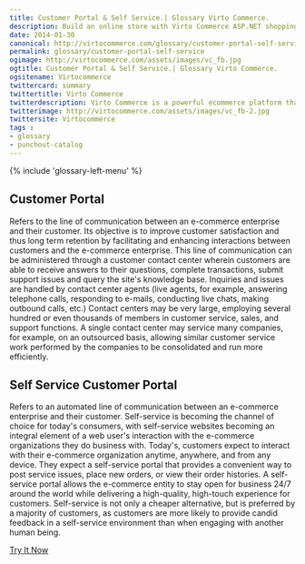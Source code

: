 ```yaml
---
title: Customer Portal & Self Service.| Glossary Virto Commerce.
description: Build an online store with Virto Commerce ASP.NET shopping cart software. Benefit from an open source shopping cart software that has every feature you need.
date: 2014-01-30
canonical: http://virtocommerce.com/glossary/customer-portal-self-service
permalink: glossary/customer-portal-self-service
ogimage: http://virtocommerce.com/assets/images/vc_fb.jpg
ogtitle: Customer Portal & Self Service.| Glossary Virto Commerce.
ogsitename: Virtocommerce
twittercard: summary
twittertitle: Virto Commerce
twitterdescription: Virto Commerce is a powerful ecommerce platform that includes everything you need to create an online store and sell online. Try it free with Free Community License
twitterimage: http://virtocommerce.com/assets/images/vc_fb-2.jpg
twittersite: Virtocommerce
tags : 
- glossary
- punchout-catalog
---
```


<article role="main" class="main">
	<div class="business-features clearfix __responsive">
		{% include 'glossary-left-menu' %}
		<div class="business-cnt">
			<div class="head __cart">
				<h1 class="title">Customer Portal</h1>
			</div>
            <p class="text">Refers to the line of communication between an e-commerce enterprise and their customer. Its objective is to improve customer satisfaction and thus long term retention by facilitating and enhancing interactions between customers and the e-commerce enterprise. This line of  communication can be administered through a customer contact center wherein customers are able to receive answers to their questions, complete transactions, submit support issues and query the site's knowledge base. Inquiries and issues are handled by contact center agents  (live agents, for example, answering telephone calls, responding to e-mails, conducting live chats, making outbound calls, etc.) Contact centers may be very large, employing several hundred or even thousands of members in customer service, sales, and support functions. A single contact center may service many companies, for example, on an outsourced basis, allowing similar customer service work performed by the companies to be consolidated and run more efficiently.</p>
            <h2 class="sub-title">Self Service Customer Portal</h2>
            <p class="text">Refers to an automated line of communication between an e-commerce enterprise and their customer. Self-service is becoming the channel of choice for today's consumers, with self-service websites becoming an integral element of a web user's interaction with the e-commerce organizations they do business with. Today's, customers expect to interact with their e-commerce organization anytime, anywhere, and from any device. They expect a self-service portal that provides a convenient way to post service issues, place new orders, or view their order histories. A self-service portal allows the e-commerce entity to stay open for business 24/7 around the world while delivering a high-quality, high-touch experience for customers. Self-service is not only a cheaper alternative, but is preferred by a majority of customers, as customers are more likely to provide candid feedback in a self-service environment than when engaging with another human being.</p>
            <div class="buttons columns">
				<div class="column">
					<a class="button fill" href="/try-now">Try It Now</a>
				</div>
			</div>
		</div>
	</div>
</article>